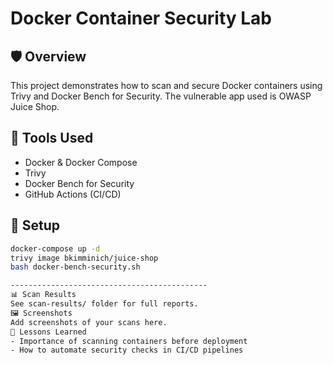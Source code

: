 # Docker Container Security Lab

## 🛡️ Overview
This project demonstrates how to scan and secure Docker containers using Trivy and Docker Bench for Security. The vulnerable app used is OWASP Juice Shop.

## 🔧 Tools Used
- Docker & Docker Compose
- Trivy
- Docker Bench for Security
- GitHub Actions (CI/CD)

## 🚀 Setup
```bash
docker-compose up -d
trivy image bkimminich/juice-shop
bash docker-bench-security.sh

--------------------------------------------
📊 Scan Results
See scan-results/ folder for full reports.
🖼️ Screenshots
Add screenshots of your scans here.
📘 Lessons Learned
- Importance of scanning containers before deployment
- How to automate security checks in CI/CD pipelines

